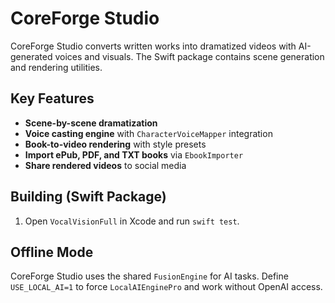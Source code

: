 # CoreForge Studio

CoreForge Studio converts written works into dramatized videos with AI-generated
voices and visuals. The Swift package contains scene generation and rendering
utilities.

## Key Features
- **Scene-by-scene dramatization**
 - **Voice casting engine** with `CharacterVoiceMapper` integration
- **Book-to-video rendering** with style presets
- **Import ePub, PDF, and TXT books** via `EbookImporter`
- **Share rendered videos** to social media

## Building (Swift Package)
1. Open `VocalVisionFull` in Xcode and run `swift test`.

## Offline Mode
CoreForge Studio uses the shared `FusionEngine` for AI tasks. Define
`USE_LOCAL_AI=1` to force `LocalAIEnginePro` and work without OpenAI access.
